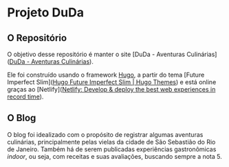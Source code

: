 # Projeto DuDa

## O Repositório

O objetivo desse repositório é manter o site [DuDa - Aventuras Culinárias]([DuDa - Aventuras Culinárias](https://duda-blog.netlify.app/)).

Ele foi construído usando o framework [Hugo](https://gohugo.io/), a partir do tema [Future Imperfect Slim]([Hugo Future Imperfect Slim | Hugo Themes](https://themes.gohugo.io/themes/hugo-future-imperfect-slim/)) e está online graças ao [Netlify]([Netlify: Develop &amp; deploy the best web experiences in record time](https://www.netlify.com/)).

## O Blog

O blog foi idealizado com o propósito de registrar algumas aventuras culinárias, principalmente pelas vielas da cidade de São Sebastião do Rio de Janeiro. Também há de serem publicadas experiências gastronômicas _indoor_, ou seja, com receitas e suas avaliações, buscando sempre a nota 5.
